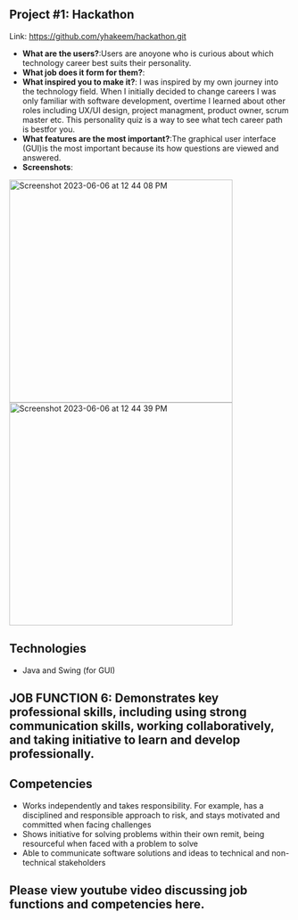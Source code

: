 ## Project #1: Hackathon

<!-- Give a high-level overview of the project purpose -->

Link: https://github.com/yhakeem/hackathon.git

- **What are the users?**:Users are anoyone who is curious about which technology career best suits their personality. 
- **What job does it form for them?**:
- **What inspired you to make it?**: I was inspired by my own journey into the technology field. When I initially decided to change careers I was only familiar with software development, overtime I learned about other roles including UX/UI design, project managment, product owner, scrum master etc. This personality quiz is a way to see what tech career path is bestfor you. 
- **What features are the most important?**:The graphical user interface (GUI)is the most important because its how questions are viewed and answered. 
- **Screenshots**: 
 <img width="400" alt="Screenshot 2023-06-06 at 12 44 08 PM" src="https://github.com/yhakeem/Final-Portfolio/assets/95241415/1b463a12-ac27-4171-b3f2-0ee4362adc65">
<img width="400" alt="Screenshot 2023-06-06 at 12 44 39 PM" src="https://github.com/yhakeem/Final-Portfolio/assets/95241415/6ea947cc-8fbd-4a7f-bf21-2df1de9ea6f1">

## Technologies

- Java and Swing (for GUI)

<!-- - List all technologies and versions here
- Include dependencies and versions
- Note any deployment tools as well -->

## JOB FUNCTION 6: Demonstrates key professional skills, including using strong communication skills, working collaboratively, and taking initiative to learn and develop professionally.

## Competencies
- Works independently and takes responsibility. For example, has a disciplined and responsible approach to risk, and stays motivated and committed when facing challenges
- Shows initiative for solving problems within their own remit, being resourceful when faced with a problem to solve
- Able to communicate software solutions and ideas to technical and non-technical stakeholders

## Please view youtube video discussing job functions and competencies here. 


<!-- - List the full text of the job function first
- Describe a situation where you demonstrated this job function.
- Summarize the actions you took to accomplish the goal.
- Emphasize the results of this action for your team or your learning.
- Connect the competentcy to this project -->

